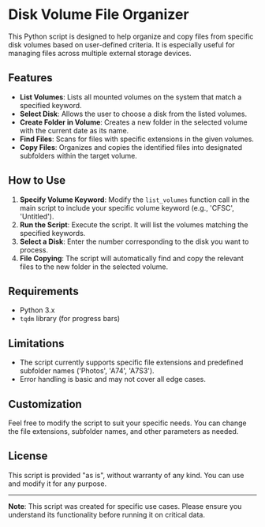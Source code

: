 
# Disk Volume File Organizer

This Python script is designed to help organize and copy files from specific disk volumes based on user-defined criteria. It is especially useful for managing files across multiple external storage devices.

## Features

- **List Volumes**: Lists all mounted volumes on the system that match a specified keyword.
- **Select Disk**: Allows the user to choose a disk from the listed volumes.
- **Create Folder in Volume**: Creates a new folder in the selected volume with the current date as its name.
- **Find Files**: Scans for files with specific extensions in the given volumes.
- **Copy Files**: Organizes and copies the identified files into designated subfolders within the target volume.

## How to Use

1. **Specify Volume Keyword**: Modify the `list_volumes` function call in the main script to include your specific volume keyword (e.g., 'CFSC', 'Untitled').
2. **Run the Script**: Execute the script. It will list the volumes matching the specified keywords.
3. **Select a Disk**: Enter the number corresponding to the disk you want to process.
4. **File Copying**: The script will automatically find and copy the relevant files to the new folder in the selected volume.

## Requirements

- Python 3.x
- `tqdm` library (for progress bars)

## Limitations

- The script currently supports specific file extensions and predefined subfolder names ('Photos', 'A74', 'A7S3').
- Error handling is basic and may not cover all edge cases.

## Customization

Feel free to modify the script to suit your specific needs. You can change the file extensions, subfolder names, and other parameters as needed.

## License

This script is provided "as is", without warranty of any kind. You can use and modify it for any purpose.

---

**Note**: This script was created for specific use cases. Please ensure you understand its functionality before running it on critical data.
